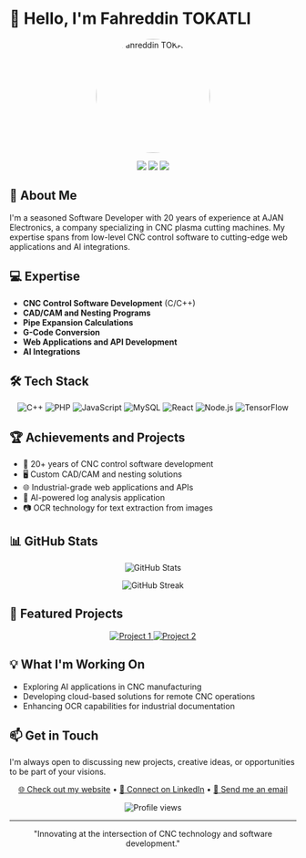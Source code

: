 # 👋 Hello, I'm Fahreddin TOKATLI

<p align="center">
  <img src="https://ajanfahri.com/images/fahreddintokatli.jpg" alt="Fahreddin TOKATLI" width="200" height="200" style="border-radius:50%;">
</p>

<p align="center">
  <a href="https://www.linkedin.com/in/fahreddin-tokatli-262a5342"><img src="https://img.shields.io/badge/-LinkedIn-0077B5?style=flat-square&logo=LinkedIn&logoColor=white"/></a>
  <a href="https://twitter.com/your-twitter"><img src="https://img.shields.io/badge/-Twitter-1DA1F2?style=flat-square&logo=Twitter&logoColor=white"/></a>
  <a href="mailto:your.email@example.com"><img src="https://img.shields.io/badge/-Email-D14836?style=flat-square&logo=Gmail&logoColor=white"/></a>
</p>

## 🚀 About Me

I'm a seasoned Software Developer with 20 years of experience at AJAN Electronics, a company specializing in CNC plasma cutting machines. My expertise spans from low-level CNC control software to cutting-edge web applications and AI integrations.

## 💻 Expertise

- **CNC Control Software Development** (C/C++)
- **CAD/CAM and Nesting Programs**
- **Pipe Expansion Calculations**
- **G-Code Conversion**
- **Web Applications and API Development**
- **AI Integrations**

## 🛠️ Tech Stack

<p align="center">
  <img src="https://img.shields.io/badge/-C++-00599C?style=for-the-badge&logo=c%2B%2B&logoColor=white" alt="C++">
  <img src="https://img.shields.io/badge/-PHP-777BB4?style=for-the-badge&logo=php&logoColor=white" alt="PHP">
  <img src="https://img.shields.io/badge/-JavaScript-F7DF1E?style=for-the-badge&logo=javascript&logoColor=black" alt="JavaScript">
  <img src="https://img.shields.io/badge/-MySQL-4479A1?style=for-the-badge&logo=mysql&logoColor=white" alt="MySQL">
  <img src="https://img.shields.io/badge/-React-61DAFB?style=for-the-badge&logo=react&logoColor=black" alt="React">
  <img src="https://img.shields.io/badge/-Node.js-339933?style=for-the-badge&logo=node.js&logoColor=white" alt="Node.js">
  <img src="https://img.shields.io/badge/-TensorFlow-FF6F00?style=for-the-badge&logo=tensorflow&logoColor=white" alt="TensorFlow">
</p>

## 🏆 Achievements and Projects

- 🔧 20+ years of CNC control software development
- 🖥️ Custom CAD/CAM and nesting solutions
- 🌐 Industrial-grade web applications and APIs
- 🤖 AI-powered log analysis application
- 📷 OCR technology for text extraction from images

## 📊 GitHub Stats

<p align="center">
  <img src="https://github-readme-stats.vercel.app/api?username=YOUR_GITHUB_USERNAME&show_icons=true&count_private=true&theme=react" alt="GitHub Stats" />
</p>

<p align="center">
  <img src="https://github-readme-streak-stats.herokuapp.com/?user=YOUR_GITHUB_USERNAME&theme=react" alt="GitHub Streak" />
</p>

## 🌟 Featured Projects

<p align="center">
  <a href="https://github.com/YOUR_GITHUB_USERNAME/project1">
    <img src="https://github-readme-stats.vercel.app/api/pin/?username=YOUR_GITHUB_USERNAME&repo=project1&theme=react" alt="Project 1" />
  </a>
  <a href="https://github.com/YOUR_GITHUB_USERNAME/project2">
    <img src="https://github-readme-stats.vercel.app/api/pin/?username=YOUR_GITHUB_USERNAME&repo=project2&theme=react" alt="Project 2" />
  </a>
</p>

## 💡 What I'm Working On

- Exploring AI applications in CNC manufacturing
- Developing cloud-based solutions for remote CNC operations
- Enhancing OCR capabilities for industrial documentation

## 📫 Get in Touch

I'm always open to discussing new projects, creative ideas, or opportunities to be part of your visions.

<p align="center">
  <a href="https://www.ajanfahri.com">🌐 Check out my website</a> •
  <a href="https://www.linkedin.com/in/fahreddin-tokatli-262a5342">💼 Connect on LinkedIn</a> •
  <a href="mailto:ajanfahri@ajanfahri.com">📧 Send me an email</a>
</p>

<p align="center">
  <img src="https://komarev.com/ghpvc/?username=YOUR_GITHUB_USERNAME&color=blueviolet&style=flat-square&label=Profile+Views" alt="Profile views">
</p>

---

<p align="center">
  "Innovating at the intersection of CNC technology and software development."
</p>